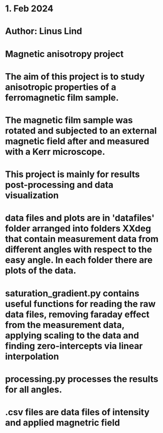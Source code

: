 # 1. Feb 2024
# Author: Linus Lind
# Magnetic anisotropy project
# The aim of this project is to study anisotropic properties of a ferromagnetic film sample.
# The magnetic film sample was rotated and subjected to an external magnetic field after and measured with a Kerr microscope. 
# This project is mainly for results post-processing and data visualization 
# data files and plots are in 'datafiles' folder arranged into folders XXdeg that contain measurement data from different angles with respect to the easy angle. In each folder there are plots of the data.
# saturation_gradient.py contains useful functions for reading the raw data files, removing faraday effect from the measurement data, applying scaling to the data and finding zero-intercepts via linear interpolation
# processing.py processes the results for all angles.
# .csv files are data files of intensity and applied magnetric field